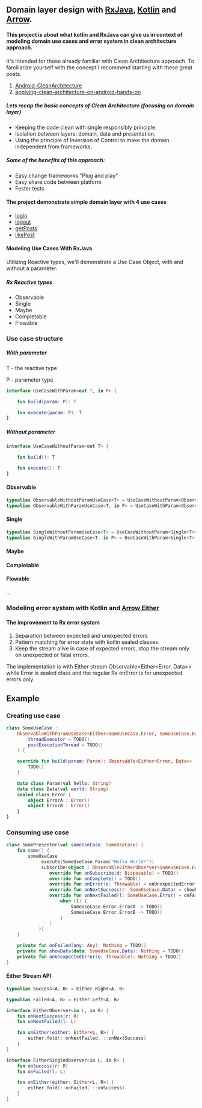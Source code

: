 ## Domain layer design with [RxJava](https://github.com/ReactiveX/RxJava), [Kotlin](https://kotlinlang.org) and [Arrow](https://github.com/arrow-kt/arrow).
 
#### This project is about what kotlin and RxJava can give us in context of modeling domain use cases and error system in clean architecture approach.

It's intended for those already familiar with Clean Architecture approach. 
To familiarize yourself with the concept I recommend starting 
with these great posts.

1. [Android-CleanArchitecture](https://github.com/android10/Android-CleanArchitecture)
2. [applying-clean-architecture-on-android-hands-on](http://five.agency/android-architecture-part-4-applying-clean-architecture-on-android-hands-on/)

##### Lets recap the basic concepts of Clean Architecture (focusing on domain layer)

* Keeping the code clean with single responsibly principle.
* Isolation between layers: domain, data and presentation.
* Using the principle of Inversion of Control to make the domain independent from frameworks.

##### Some of the benefits of this approach:

* Easy change frameworks "Plug and play" 
* Easy share code between platform
* Fester tests

#### The project demonstrate simple domain layer with 4 use cases 
 
* [login](https://github.com/RubyLichtenstein/Domain-Layer-Modeling/blob/master/app/src/main/java/com/rubylich/cleanarchdomain/domain/usecase/LoginUseCase.kt)
* [logout](https://github.com/RubyLichtenstein/Domain-Layer-Modeling/blob/master/app/src/main/java/com/rubylich/cleanarchdomain/domain/usecase/LogoutUseCase.kt)
* [getPosts](https://github.com/RubyLichtenstein/Domain-Layer-Modeling/blob/master/app/src/main/java/com/rubylich/cleanarchdomain/domain/usecase/GetPostsUseCase.kt)
* [likePost](https://github.com/RubyLichtenstein/Domain-Layer-Modeling/blob/master/app/src/main/java/com/rubylich/cleanarchdomain/domain/usecase/LikePostUseCase.kt)

#### Modeling Use Cases With RxJava
Utilizing Reactive types, we'll demonstrate a Use Case Object, with and without a parameter.
  
##### Rx Reactive types   
* Observable  
* Single  
* Maybe
* Completable
* Flowable

### Use case structure
   
##### With parameter

T - the reactive type 

P - parameter type 

```kotlin
interface UseCaseWithParam<out T, in P> {

    fun build(param: P): T

    fun execute(param: P): T
}
```

##### Without parameter
```kotlin
interface UseCaseWithoutParam<out T> {

    fun build(): T

    fun execute(): T
}
```

#### Observable
```kotlin
typealias ObservableWithoutParamUseCase<T> = UseCaseWithoutParam<Observable<T>>
typealias ObservableWithParamUseCase<T, in P> = UseCaseWithParam<Observable<T>, P>
```

#### Single
```kotlin
typealias SingleWithoutParamUseCase<T> = UseCaseWithoutParam<Single<T>>
typealias SingleWithParamUseCase<T, in P> = UseCaseWithParam<Single<T>, P>
```

#### Maybe
#### Completable
#### Flowable

...

### Modeling error system with Kotlin and [Arrow Either](http://arrow-kt.io/docs/datatypes/either/)  

#### The improvement to Rx error system 

1. Separation between expected and unexpected errors
2. Pattern matching for error state with kotlin sealed classes.
3. Keep the stream alive in case of expected errors, stop the stream only on unexpected or fatal errors.


The implementation is with Either stream Observable<Either<Error, Data>>
while Error is sealed class 
and the regular Rx onError is for unexpected errors only 
  
## Example

### Creating use case  
```kotlin
class SomeUseCase :
    ObservableWithParamUseCase<Either<SomeUseCase.Error, SomeUseCase.Data>, SomeUseCase.Param>(
        threadExecutor = TODO(),
        postExecutionThread = TODO()
    ) {

    override fun build(param: Param): Observable<Either<Error, Data>> {
        TODO()
    }

    data class Param(val hello: String)
    data class Data(val world: String)
    sealed class Error {
        object ErrorA : Error()
        object ErrorB : Error()
    }
}
```

### Consuming use case 
```kotlin
class SomePresenter(val someUseCase: SomeUseCase) {
    fun some() {
        someUseCase
            .execute(SomeUseCase.Param("Hello World!"))
            .subscribe(object : ObservableEitherObserver<SomeUseCase.Error, SomeUseCase.Data> {
                override fun onSubscribe(d: Disposable) = TODO()
                override fun onComplete() = TODO()
                override fun onError(e: Throwable) = onUnexpectedError(e)
                override fun onNextSuccess(r: SomeUseCase.Data) = showData(r)
                override fun onNextFailed(l: SomeUseCase.Error) = onFailed(
                    when (l) {
                        SomeUseCase.Error.ErrorA -> TODO()
                        SomeUseCase.Error.ErrorB -> TODO()
                    }
                )
            })
    }

    private fun onFailed(any: Any): Nothing = TODO()
    private fun showData(data: SomeUseCase.Data): Nothing = TODO()
    private fun onUnexpectedError(e: Throwable): Nothing = TODO()
}
```


#### Either Stream API
```kotlin
typealias Success<A, B> = Either.Right<A, B>

typealias Failed<A, B> = Either.Left<A, B>
```

```kotlin
interface EitherObserver<in L, in R> {
    fun onNextSuccess(r: R)
    fun onNextFailed(l: L)

    fun onEither(either: Either<L, R>) {
        either.fold(::onNextFailed, ::onNextSuccess)
    }
}

interface EitherSingleObserver<in L, in R> {
    fun onSuccess(r: R)
    fun onFailed(l: L)

    fun onEither(either: Either<L, R>) {
        either.fold(::onFailed, ::onSuccess)
    }
}
```


